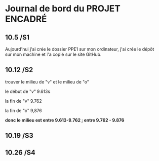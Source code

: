 # Journal de bord du PROJET ENCADRÉ



## 10.5  /S1

Aujourd'hui j'ai crée le dossier PPE1 sur mon ordinateur, j'ai crée le dépôt sur mon machine et l'a copié sur le site GitHub.





## 10.12  /S2

trouver le milieu de "v" et le milieu de "o"



le début de "v"	9.613s

la fin de "v" 		9.762

la fin de "o"		 9,876

**donc le milieu est entre 9.613-9.762 ; entre 9.762 - 9.876**

## 10.19  /S3





## 10.26   /S4

